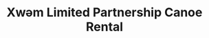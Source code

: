 ---
title: "Xwəm Limited Partnership Canoe Rental"
url: /pitt-meadows/xw-m-limited-partnership-canoe-rental/
shop: storage rental
---